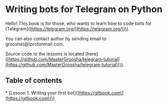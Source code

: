 # Writing bots for Telegram on Python

Hello! This book is for those, who wants to learn how to code bots for \[Telegram\]\([https://telegram.org/](https://telegram.org/\)\).

You can also contact author by sending email to groosha\(@\)protonmail.com.

Source code to the lessons is located \[here\]\([https://github.com/MasterGroosha/telegram-tutorial](https://github.com/MasterGroosha/telegram-tutorial\)\).

## Table of contents

\* \[Lesson 1. Writing your first bot\]\([https://gitbook.com\](https://gitbook.com\)\)

